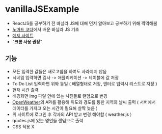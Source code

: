 # vanillaJSExample

- ReactJS를 공부하기 전 바닐라 JS에 대해 먼저 알아보고 공부하기 위해 찍먹해봄
- [노마드 코더](https://nomadcoders.co)에서 배운 바닐라 JS 기초
- [예제 사이트](https://jysung1122.github.io/vanillaJSExample/)
- "**크롬 사용 권장**"

## 기능
- 모든 입력한 값들은 새로고침을 하여도 사라지지 않음
- 닉네임 입력하면 검사 -> 애플리케이션 -> 테이블에 값 저장
- To Do List 입력하면 위와 동일 ( 배열형태로 저장, 엔터로 입력시 리스트로 저장 )
- 현재 시간 출력
- 배경화면 img 파일 안에 있는 사진들로 랜덤으로 변경
- [OpenWeather](https://openweathermap.org/api)의 API를 활용해 위도와 경도를 통한 지역의 날씨 출력 ( 서버에서 데이터를 가지고 오는 시간이 필요해 살짝 늦음 )
- 위 사이트에 로그인 후 각자의 API 받고 변경 해야함 ( weather.js )
- quotes.js에 있는 명언들 랜덤으로 출력
- CSS 적용 X
